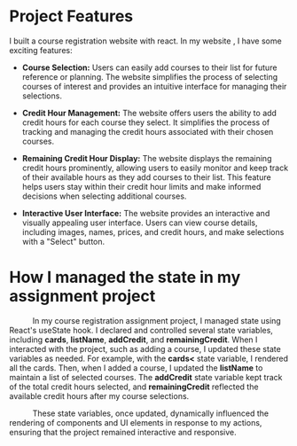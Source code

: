 # Project Features

I built a course registration website with react. In my website , I have some
exciting features:

- **Course Selection:** Users can easily add courses to their list for future reference or planning. The website simplifies the process of selecting courses of interest and provides an intuitive interface for managing their selections.

- **Credit Hour Management:** The website offers users the ability to add credit hours for each course they select. It simplifies the process of tracking and managing the credit hours associated with their chosen courses.

- **Remaining Credit Hour Display:** The website displays the remaining credit hours prominently, allowing users to easily monitor and keep track of their available hours as they add courses to their list. This feature helps users stay within their credit hour limits and make informed decisions when selecting additional courses.

- **Interactive User Interface:** The website provides an interactive and visually appealing user interface. Users can view course details, including images, names, prices, and credit hours, and make selections with a "Select" button.

# How I managed the state in my assignment project

&emsp;&emsp;&emsp;In my course registration assignment project, I managed state using React's useState hook. I declared and controlled several state variables, including **cards**, **listName**, **addCredit**, and **remainingCredit**. When I interacted with the project, such as adding a course, I updated these state variables as needed. For example, with the **cards<** state variable, I rendered all the cards. Then, when I added a course, I updated the **listName** to maintain a list of selected courses. The **addCredit** state variable kept track of the total credit hours selected, and **remainingCredit** reflected the available credit hours after my course selections.

&emsp;&emsp;&emsp;These state variables, once updated, dynamically influenced the rendering of components and UI elements in response to my actions, ensuring that the project remained interactive and responsive.
